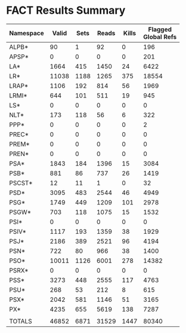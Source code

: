 # FACT Results Summary
Namespace | Valid | Sets | Reads | Kills | Flagged <br>Global Refs
---|---|---|---|---|---
ALPB* | 90 | 1 | 92 | 0 | 196
APSP* | 0 | 0 | 0 | 0 | 201
LA* | 1664 | 415 | 1450 | 24 | 6422
LR* | 11038 | 1188 | 1265 | 375 | 18554
LRAP* | 1106 | 192 | 814 | 56 | 1969
LRMI* | 644 | 101 | 511 | 19 | 945
LS* | 0 | 0 | 0 | 0 | 0
NLT* | 173 | 118 | 56 | 6 | 322
PPP* | 0 | 0 | 0 | 0 | 2
PREC* | 0 | 0 | 0 | 0 | 0
PREM* | 0 | 0 | 0 | 0 | 0
PREN* | 0 | 0 | 0 | 0 | 0
PSA* | 1843 | 184 | 1396 | 15 | 3084
PSB* | 881 | 86 | 737 | 26 | 1419
PSCST* | 12 | 11 | 1 | 0 | 32
PSD* | 3095 | 483 | 2544 | 46 | 4949
PSG* | 1749 | 449 | 1209 | 101 | 2978
PSGW* | 703 | 118 | 1075 | 15 | 1532
PSI* | 0 | 0 | 0 | 0 | 0
PSIV* | 1117 | 193 | 1359 | 38 | 1929
PSJ* | 2186 | 389 | 2521 | 96 | 4194
PSN* | 722 | 80 | 966 | 38 | 1400
PSO* | 10011 | 1126 | 6001 | 278 | 14382
PSRX* | 0 | 0 | 0 | 0 | 0
PSS* | 3273 | 448 | 2555 | 117 | 4763
PSU* | 268 | 53 | 212 | 8 | 615
PSX* | 2042 | 581 | 1146 | 51 | 3165
PX* | 4235 | 655 | 5619 | 138 | 7287
 |  |  |  |  | 
TOTALS | 46852 | 6871 | 31529 | 1447 | 80340
